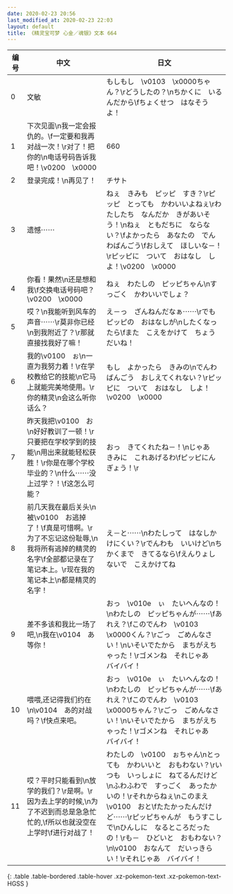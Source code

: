 ```yaml
---
date: 2020-02-23 20:56
last_modified_at: 2020-02-23 22:03
layout: default
title: 《精灵宝可梦 心金／魂银》文本 664
---
```

| 编号 | 中文 | 日文 |
| ---- | ---- | ---- |
| 0 | 文敏 | もしもし　\v0103　\x0000ちゃん？\rどうしたの？\nちかくに　いるんだから\fちょくせつ　はなそうよ！ |
| 1 | 下次见面\n我一定会报仇的。\f一定要和我再对战一次！\r对了！把你的\n电话号码告诉我吧！\v0200　\x0000 | 660 |
| 2 | 登录完成！\n再见了！ | チサト |
| 3 | 遗憾⋯⋯ | ねぇ　きみも　ピッピ　すき？\rピッピ　とっても　かわいいよねぇ\rわたしたち　なんだか　きがあいそう！\nねぇ　ともだちに　ならない？\fよかったら　あなたの　でんわばんごう\fおしえて　ほしいな－！\rピッピに　ついて　おはなし　しよ！\v0200　\x0000 |
| 4 | 你看！果然\n还是想和我\f交换电话号码吧？\v0200　\x0000 | ねぇ　わたしの　ピッピちゃん\nすっごく　かわいいでしょ？ |
| 5 | 哎？\n我能听到风车的声音⋯⋯\r莫非你已经\n到我附近了？\r那就直接找我好了嘛！ | え－っ　ざんねんだなぁ⋯⋯\rでも　ピッピの　おはなしが\nしたくなったら\fまた　こえをかけて　ちょうだいね！ |
| 6 | 我的\v0100　ぉ\n一直为我努力着！\r在学校教给它的技能\n它马上就能完美地使用。\r你的精灵\n会这么听你话么？ | もし　よかったら　きみの\nでんわばんごう　おしえてくれない？\rピッピに　ついて　おはなし　しよ！\v0200　\x0000 |
| 7 | 昨天我把\v0100　お\n好好教训了一顿！\r只要把在学校学到的技能\n用出来就能轻松获胜！\r你是在哪个学校毕业的？\n什么⋯⋯没上过学？！\f这怎么可能？ | おっ　きてくれたね－！\nじゃあ　きみに　これあげるわ\fピッピにんぎょう！\r |
| 8 | 前几天我在最后关头\n被\v0100　お逃掉了！\f真是可惜啊。\r为了不忘记这份耻辱,\n我将所有逃掉的精灵的名字\f全部都记录在了笔记本上。\r现在我的笔记本上\n都是精灵的名字！ | え－と⋯⋯\nわたしって　はなしかけにくい？\rでんわも　いいけど\nちかくまで　きてるなら\fえんりょしないで　こえかけてね |
| 9 | 差不多该和我比一场了吧,\n我在\v0104　あ等你！ | おっ　\v010e　ぃ　たいへんなの！\nわたしの　ピッピちゃんが⋯⋯\fあれえ？\fこのでんわ　\v0103　\x0000くん？\rごっ　ごめんなさい！\nいそいでたから　まちがえちゃった！\rゴメンね　それじゃあ　バイバイ！ |
| 10 | 喂喂,还记得我们约在\n\v0104　あ的对战吗？\f快点来吧。 | おっ　\v010e　ぃ　たいへんなの！\nわたしの　ピッピちゃんが⋯⋯\fあれえ？\fこのでんわ　\v0103　\x0000ちゃん？\rごっ　ごめんなさい！\nいそいでたから　まちがえちゃった！\rゴメンね　それじゃあ　バイバイ！ |
| 11 | 哎？平时只能看到\n放学的我们？\r是啊。\r因为去上学的时候,\n为了不迟到而总是急急忙忙的,\f所以也就没空在上学时\f进行对战了！ | わたしの　\v0100　ぉちゃん\nとっても　かわいいと　おもわない？\rいつも　いっしょに　ねてるんだけど\nふわふわで　すっごく　あったかいの！\rそれからねぇ\nこのまえ　\v0100　おと\fたたかったんだけど⋯⋯\rピッピちゃんが　もうすこしで\nひんしに　なるところだったの！\rも－　ひどいと　おもわない？\n\v0100　おなんて　だいっきらい！\rそれじゃあ　バイバイ！ |
{: .table .table-bordered .table-hover .xz-pokemon-text .xz-pokemon-text-HGSS }